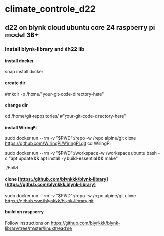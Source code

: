 # climate_controle_d22
## d22 on blynk cloud ubuntu core 24 raspberry pi model 3B+ 

### Install blynk-library and dh22 lib
#### install docker
snap install docker
#### create dir
#mkdir -p /home/"your-git-code-directory-here"

#### change dir 
cd /home/git-repositories/ #"your-git-code-directory-here"

#### install WiringPi
sudo docker run --rm -v "$PWD":/repo -w /repo alpine/git clone https://github.com/WiringPi/WiringPi.git
cd WiringPi

sudo docker run --rm -v "$PWD":/workspace -w /workspace ubuntu bash -c "apt update && apt install -y build-essential && make"

./build

#### clone [https://github.com/blynkkk/blynk-library](https://github.com/blynkkk/blynk-library)
sudo docker run --rm -v "$PWD":/repo -w /repo alpine/git clone https://github.com/blynkkk/blynk-library.git

#### build on raspberry
Follow instructions on https://github.com/blynkkk/blynk-library/tree/master/linux#readme

